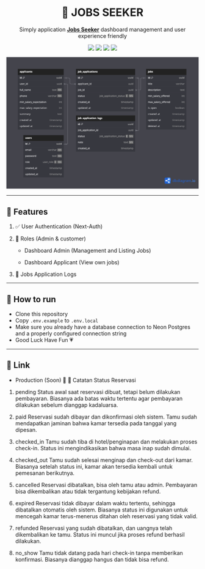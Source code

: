 <h1 align="center">👜 JOBS SEEKER</h1>
<p align="center">Simply application <b><u>Jobs Seeker</u></b> dashboard management and user experience friendly</p>
<p align="center">
<img src="https://img.shields.io/badge/next%20js-000000?style=for-the-badge&logo=nextdotjs&logoColor=white" />
<img src="https://img.shields.io/badge/drizzle-C5F74F?style=for-the-badge&logo=drizzle&logoColor=black" />
<img src="https://img.shields.io/badge/PostgreSQL-316192?style=for-the-badge&logo=postgresql&logoColor=white" />
<img src="https://img.shields.io/badge/shadcn%2Fui-000000?style=for-the-badge&logo=shadcnui&logoColor=white" />
</p>
<p align="center">
<a href="https://dbdiagram.io/d/fullstack-nextjs-682bfd4e1227bdcb4e112e71" target="_blank">
<img src="./fullstack-nextjs.png" width="600" />
</a>
</p>

---

## 🚀 Features

<ol>
    <li>
        <p>✅ User Authentication (Next-Auth)</p>
    </li>
    <li>
        <p>👤 Roles (Admin & customer)</p>
        <ul>
            <li><p>Dashboard Admin (Management and Listing Jobs)</p></li>
            <li><p>Dashboard Applicant (View own jobs)</p></li>
        </ul>
    </li>
    <li><p>🔔 Jobs Application Logs</p></li>
</ol>

---

## 🏃 How to run

- Clone this repository
- Copy `.env.example` to `.env.local`
- Make sure you already have a database connection to Neon Postgres and a properly configured connection string
- Good Luck Have Fun 💗

---

## 🔗 Link

- Production (Soon) 🚀
  📘 Catatan Status Reservasi

1. pending
   Status awal saat reservasi dibuat, tetapi belum dilakukan pembayaran.
   Biasanya ada batas waktu tertentu agar pembayaran dilakukan sebelum dianggap kadaluarsa.

2. paid
   Reservasi sudah dibayar dan dikonfirmasi oleh sistem.
   Tamu sudah mendapatkan jaminan bahwa kamar tersedia pada tanggal yang dipesan.

3. checked_in
   Tamu sudah tiba di hotel/penginapan dan melakukan proses check-in.
   Status ini mengindikasikan bahwa masa inap sudah dimulai.

4. checked_out
   Tamu sudah selesai menginap dan check-out dari kamar.
   Biasanya setelah status ini, kamar akan tersedia kembali untuk pemesanan berikutnya.

5. cancelled
   Reservasi dibatalkan, bisa oleh tamu atau admin.
   Pembayaran bisa dikembalikan atau tidak tergantung kebijakan refund.

6. expired
   Reservasi tidak dibayar dalam waktu tertentu, sehingga dibatalkan otomatis oleh sistem.
   Biasanya status ini digunakan untuk mencegah kamar terus-menerus ditahan oleh reservasi yang tidak valid.

7. refunded
   Reservasi yang sudah dibatalkan, dan uangnya telah dikembalikan ke tamu.
   Status ini muncul jika proses refund berhasil dilakukan.

8. no_show
   Tamu tidak datang pada hari check-in tanpa memberikan konfirmasi.
   Biasanya dianggap hangus dan tidak bisa refund.
